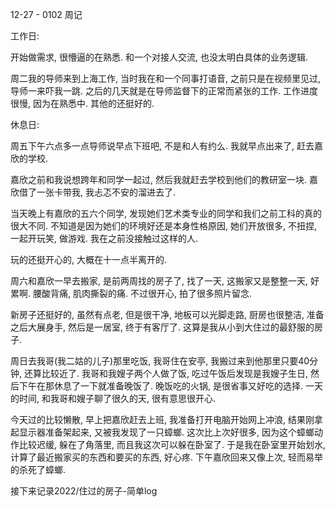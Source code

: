 12-27 - 0102 周记



工作日:

开始做需求, 很懵逼的在熟悉. 和一个对接人交流, 也没太明白具体的业务逻辑.

周二我的导师来到上海工作, 当时我在和一个同事打语音, 之前只是在视频里见过, 导师一来吓我一跳. 之后的几天就是在导师监督下的正常而紧张的工作. 工作进度很慢, 因为在熟悉中. 其他的还挺好的.

休息日:

周五下午六点多一点导师说早点下班吧, 不是和人有约么. 我就早点出来了, 赶去嘉欣的学校. 

嘉欣之前和我说想跨年和同学一起过, 然后我就赶去学校到他们的教研室一块. 嘉欣借了一张卡带我, 我忐忑不安的溜进去了.

当天晚上有嘉欣的五六个同学, 发现她们艺术类专业的同学和我们之前工科的真的很大不同. 不知道是因为她们的环境好还是本身性格原因, 她们开放很多, 不扭捏, 一起开玩笑, 做游戏. 我在之前没接触过这样的人. 

玩的还挺开心的, 大概在十一点半离开的.

周六和嘉欣一早去搬家, 是前两周找的房子了, 找了一天, 这搬家又是整整一天, 好累啊. 腰酸背痛, 肌肉撕裂的痛. 不过很开心, 拍了很多照片留念.

新房子还挺好的, 虽然有点老, 但是很干净, 地板可以光脚走路, 厨房也很整洁, 准备之后大展身手, 然后是一居室, 终于有客厅了. 这算是我从小到大住过的最舒服的房子.

周日去我哥(我二姑的儿子)那里吃饭, 我哥住在安亭, 我搬过来到他那里只要40分钟, 还算比较近了. 我哥和我嫂子两个人做了饭, 吃过午饭后发现是我嫂子生日, 然后下午在那休息了一下就准备晚饭了. 晚饭吃的火锅, 是很省事又好吃的选择. 一天的时间, 和我哥和嫂子聊了很久的天, 很有意思很开心.

今天过的比较懒散, 早上把嘉欣赶去上班, 我准备打开电脑开始网上冲浪, 结果刚拿起显示器准备架起来, 又被我发现了一只蟑螂. 这次比上次好很多, 因为这个蟑螂动作比较迟缓, 躲在了角落里, 而且我这次可以躲在卧室了. 于是我在卧室里开始划水, 计算了最近搬家买的东西和要买的东西, 好心疼. 下午嘉欣回来又像上次, 轻而易举的杀死了蟑螂.



接下来记录2022/住过的房子-简单log





























